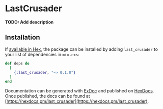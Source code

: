 # LastCrusader

**TODO: Add description**

## Installation

If [available in Hex](https://hex.pm/docs/publish), the package can be installed
by adding `last_crusader` to your list of dependencies in `mix.exs`:

```elixir
def deps do
  [
    {:last_crusader, "~> 0.1.0"}
  ]
end
```

Documentation can be generated with [ExDoc](https://github.com/elixir-lang/ex_doc)
and published on [HexDocs](https://hexdocs.pm). Once published, the docs can
be found at [https://hexdocs.pm/last_crusader](https://hexdocs.pm/last_crusader).

